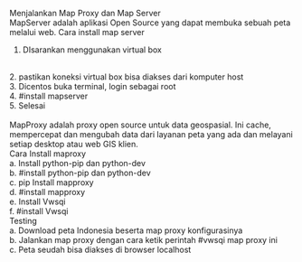 Menjalankan Map Proxy dan Map Server
<br>
MapServer adalah aplikasi Open Source yang dapat membuka sebuah peta melalui web. Cara install map server
<br>
1.	DIsarankan menggunakan virtual box
<br>
2.	pastikan koneksi virtual box bisa diakses dari komputer host 
<br>
3.	Dicentos buka terminal, login sebagai root 
<br>
4.	#install mapserver 
<br>
5.	Selesai
<br>
<br>
MapProxy adalah proxy open source untuk data geospasial. Ini cache, mempercepat dan mengubah data dari layanan peta yang ada dan melayani setiap desktop atau web GIS klien.
<br>
Cara Install  maproxy
<br>
a.      Install python-pip dan python-dev 
<br>
b.      #install python-pip dan python-dev 
<br>
c.      pip Install mapproxy 
<br>
d.      #install mapproxy 
<br>
e.      Install Vwsqi 
<br>
f.       #install Vwsqi
<br>
Testing 
<br>
a.     Download peta Indonesia beserta map proxy konfigurasinya 
<br>
b.      Jalankan map proxy dengan cara ketik perintah #vwsqi map proxy ini 
<br>
c.      Peta seudah bisa diakses di browser localhost


